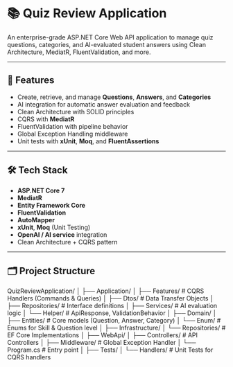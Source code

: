 # 📚 Quiz Review Application

An enterprise-grade ASP.NET Core Web API application to manage quiz questions, categories, and AI-evaluated student answers using Clean Architecture, MediatR, FluentValidation, and more.

---

## 🚀 Features

- Create, retrieve, and manage **Questions**, **Answers**, and **Categories**
- AI integration for automatic answer evaluation and feedback
- Clean Architecture with SOLID principles
- CQRS with **MediatR**
- FluentValidation with pipeline behavior
- Global Exception Handling middleware
- Unit tests with **xUnit**, **Moq**, and **FluentAssertions**

---

## 🛠️ Tech Stack

- **ASP.NET Core 7**
- **MediatR**
- **Entity Framework Core**
- **FluentValidation**
- **AutoMapper**
- **xUnit**, **Moq** (Unit Testing)
- **OpenAI / AI service** integration
- Clean Architecture + CQRS pattern

---

## 🗂️ Project Structure

QuizReviewApplication/
│
├── Application/
│ ├── Features/ # CQRS Handlers (Commands & Queries)
│ ├── Dtos/ # Data Transfer Objects
│ ├── Repositories/ # Interface definitions
│ ├── Services/ # AI evaluation logic
│ └── Helper/ # ApiResponse, ValidationBehavior
│
├── Domain/
│ ├── Entities/ # Core models (Question, Answer, Category)
│ └── Enum/ # Enums for Skill & Question level
│
├── Infrastructure/
│ └── Repositories/ # EF Core Implementations
│
├── WebApi/
│ ├── Controllers/ # API Controllers
│ ├── Middleware/ # Global Exception Handler
│ └── Program.cs # Entry point
│
├── Tests/
│ └── Handlers/ # Unit Tests for CQRS handlers
